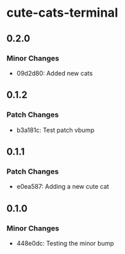 # cute-cats-terminal

## 0.2.0

### Minor Changes

- 09d2d80: Added new cats

## 0.1.2

### Patch Changes

- b3a181c: Test patch vbump

## 0.1.1

### Patch Changes

- e0ea587: Adding a new cute cat

## 0.1.0

### Minor Changes

- 448e0dc: Testing the minor bump
